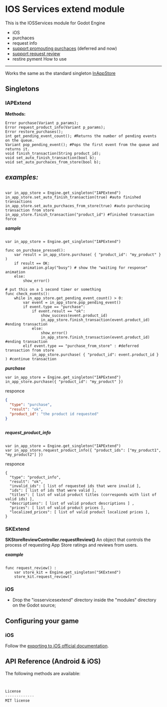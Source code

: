 IOS Services extend module
=====
This is the IOSServices module for Godot Engine 
- iOS
- purchaces
- request info
- [support promouting purchaces](https://developer.apple.com/app-store/promoting-in-app-purchases/) (deferred and now)
- [support request review](https://developer.apple.com/documentation/storekit/skstorereviewcontroller/2851536-requestreview)
- restire pyment
How to use
----------

Works the same as the standard singleton [InAppStore](https://docs.godotengine.org/ru/latest/tutorials/platform/services_for_ios.html#purchase)

Singletons
----------

### IAPExtend

**Methods:**
```gdscript
Error purchase(Variant p_params);
Error request_product_info(Variant p_params);
Error restore_purchases();
int get_pending_event_count(); #Returns the number of pending events on the queue.
Variant pop_pending_event(); #Pops the first event from the queue and returns it.
void finish_transaction(String product_id);
void set_auto_finish_transaction(bool b);
void set_auto_purchaces_from_store(bool b);
```

***examples:***
---------------

```gdsctipt

var in_app_store = Engine.get_singleton("IAPExtend")
in_app_store.set_auto_finish_transaction(true) #auto finished transactions
in_app_store.set_auto_purchaces_from_store(true) #auto purchacing transaction from store
in_app_store.finish_transaction("product_id") #finished transaction force

```

***sample***

```gdscript

var in_app_store = Engine.get_singleton("IAPExtend")

func on_purchase_pressed():
    var result = in_app_store.purchase( { "product_id": "my_product" } )
    if result == OK:
        animation.play("busy") # show the "waiting for response" animation
    else:
        show_error()

# put this on a 1 second timer or something
func check_events():
    while in_app_store.get_pending_event_count() > 0:
        var event = in_app_store.pop_pending_event()
        if event.type == "purchase":
            if event.result == "ok":
                show_success(event.product_id)
                in_app_store.finish_transaction(event.product_id) #ending transaction
            else:
                show_error()
                in_app_store.finish_transaction(event.product_id) #ending transaction
        elif event.type == "purchase_from_store" : #deferred transaction from store
            in_app_store.purchase( { "product_id": event.product_id } ) #continue transaction
```


***purchase***

```gdscript
var in_app_store = Engine.get_singleton("IAPExtend")
in_app_store.purchase({ "product_id": "my_product" })
```

responce
```json
{
  "type": "purchase",
  "result": "ok",
  "product_id": "the product id requested"
}
```
```gdscript

```

***request_product_info***

```gdscript

var in_app_store = Engine.get_singleton("IAPExtend")
var in_app_store.request_product_info({ "product_ids": ["my_product1", "my_product2"] })

```

responce
```
{
  "type": "product_info",
  "result": "ok",
  "invalid_ids": [ list of requested ids that were invalid ],
  "ids": [ list of ids that were valid ],
  "titles": [ list of valid product titles (corresponds with list of valid ids) ],
  "descriptions": [ list of valid product descriptions ] ,
  "prices": [ list of valid product prices ],
  "localized_prices": [ list of valid product localized prices ],
}
```


### SKExtend

**SKStoreReviewController.requestReview()**
An object that controls the process of requesting App Store ratings and reviews from users.

***example***
```gdscript
	
func request_review() :
	var store_kit = Engine.get_singleton("SKExtend")
	store_kit.request_review()
```

### iOS
- Drop the "iosservicesextend" directory inside the "modules" directory on the Godot source;

Configuring your game
---------------------

### iOS
Follow the [exporting to iOS official documentation](http://docs.godotengine.org/en/stable/learning/workflow/export/exporting_for_ios.html).


API Reference (Android & iOS)
-------------

The following methods are available:
```python


License
-------------
MIT license
